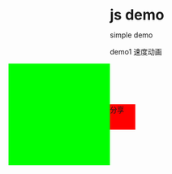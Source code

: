 # js demo
simple demo 

demo1 速度动画
<!DOCTYPE html PUBLIC "-//W3C//DTD XHTML 1.0 Transitional//EN" "http://www.w3.org/TR/xhtml1/DTD/xhtml1-transitional.dtd">
<html xmlns="http://www.w3.org/1999/xhtml">
<head>
<meta http-equiv="Content-Type" content="text/html; charset=gb2312" />
<title>速度动画</title>
<style type="text/css">
*{margin:0;padding:0;}
#div1{
	width:200px;
	height:200px;
	left:-200px;
	background-color:#00FF00;
	position:relative;
}
#Tag{
	width:50px;
	height:50px;
	background-color:#FF0000;
	position:absolute;
	left:200px;
	top:80px
}
</style>
<script language="javascript">
window.onload = function(){
	var oDiv = document.getElementById('div1');
	oDiv.onmouseover = function(){
		startMove(10);
	}
	
	oDiv.onmouseout  = function(){
		startMove(-200);
	}
}
var timer = null;//timer 是定时器的ID
function startMove(iTarget){
	clearInterval(timer);
	var oDiv = document.getElementById('div1');
	
	timer = setInterval(function(){
	
		if(oDiv.offsetLeft > iTarget){
			speed = -10;
		}
		else{
			speed = 10;
		}
		
		if(oDiv.offsetLeft == iTarget){
			clearInterval(timer);
		}
		else{
			oDiv.style.left = oDiv.offsetLeft+ speed + 'px';
		}
		
	},30)
}

</script>
</head>

<body>
<div id="div1">	
	<span id="Tag">分享</span>
</div>


</body>
</html>
